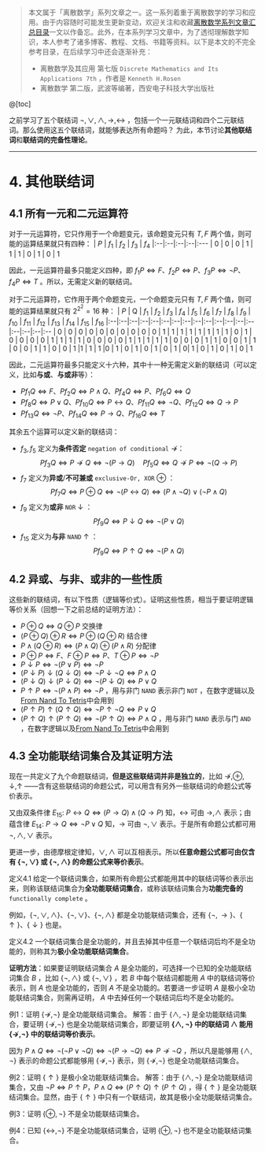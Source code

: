 > 本文属于「离散数学」系列文章之一。这一系列着重于离散数学的学习和应用。由于内容随时可能发生更新变动，欢迎关注和收藏[离散数学系列文章汇总目录](https://memcpy0.blog.csdn.net/article/details/119997004)一文以作备忘。此外，在本系列学习文章中，为了透彻理解数学知识，本人参考了诸多博客、教程、文档、书籍等资料。以下是本文的不完全参考目录，在后续学习中还会逐渐补充：
> - 离散数学及其应用 第七版 `Discrete Mathematics and Its Applications 7th` ，作者是 `Kenneth H.Rosen` 
> - 离散数学 第二版，武波等编著，西安电子科技大学出版社

@[toc]


之前学习了五个联结词 $\lnot, \vee, \wedge, \to, \leftrightarrow$ ，包括一个一元联结词和四个二元联结词。那么使用这五个联结词，就能够表达所有命题吗？ 为此，本节讨论**其他联结词**和**联结词的完备性理论**。


---
# 4. 其他联结词
## 4.1 所有一元和二元运算符
对于一元运算符，它只作用于一个命题变元，该命题变元只有 $T, F$ 两个值，则可能的运算结果就只有四种：
| $P$ | $f_1$ | $f_2$ | $f_3$ | $f_4$
|:--|:--|:--|:--|:---
| 0 | 0 |  0  | 1 | 1
| 1 | 0 |  1 | 0 | 1

因此，一元运算符最多只能定义四种，即 $f_1P \Leftrightarrow F$、$f_2P\Leftrightarrow P$、$f_3P \Leftrightarrow \lnot P$、$f_4P \Leftrightarrow T$ 。所以，无需定义新的联结词。
 
对于二元运算符，它作用于两个命题变元，一个命题变元只有 $T, F$ 两个值，则可能的运算结果就只有 $2^{2^2} = 16$ 种：
| $P$ | Q | $f_1$ | $f_2$ | $f_3$ | $f_4$ | $f_5$ | $f_6$ | $f_7$ | $f_8$ | $f_9$ | $f_{10}$ | $f_{11}$ | $f_{12}$ | $f_{13}$ | $f_{14}$ | $f_{15}$ | $f_{16}$
|:--|:--|:--|:--|:--|:--|:--|:--|:--|:--|:--|:--|:--|:--|:--|:--|:--|:--
| 0 | 0 | 0 | 0 | 0 | 0 | 0 | 0 | 0 | 0 | 1 | 1 | 1 | 1 |  1  | 1 | 1 | 1 
| 0 | 1 | 0 | 0 | 0 | 0 | 1 | 1 | 1 | 1 | 0 | 0 | 0 | 0 | 1 | 1 |   1 | 1
| 1 | 0 | 0 | 0 | 1 | 1 | 0 | 0 | 1 | 1 | 0 | 0 | 1 | 1 | 0 | 0  |  1 |1 
| 1 | 1 |0 | 1 | 0 | 1 | 0 | 1 | 0 | 1 | 0| 1   | 0 | 1 | 0 | 1  | 0 | 1

因此，二元运算符最多只能定义十六种，其中十一种无需定义新的联结词（可以定义，比如**与或**、**与或非**等）：
- $Pf_1Q \Leftrightarrow F$、$Pf_2Q \Leftrightarrow P\wedge Q$、$Pf_4Q \Leftrightarrow P$、$Pf_6Q \Leftrightarrow Q$  
- $Pf_8Q \Leftrightarrow P \vee Q$、$Pf_{10}Q \Leftrightarrow P \leftrightarrow Q$、$Pf_{11}Q \Leftrightarrow \lnot Q$、$Pf_{12}Q \Leftrightarrow Q \to P$
- $Pf_{13}Q \Leftrightarrow \lnot P$、$Pf_{14}Q \Leftrightarrow P\to Q$、$Pf_{16}Q \Leftrightarrow T$

其余五个运算可以定义新的联结词：
 - $f_3, f_5$ 定义为**条件否定** `negation of conditional` $\nrightarrow$：$$Pf_3Q \Leftrightarrow P \nrightarrow Q \Leftrightarrow \neg (P \to Q)\quad Pf_5Q \Leftrightarrow Q \nrightarrow P \Leftrightarrow \neg (Q \to P)$$
- $f_7$ 定义为**异或**/**不可兼或** `exclusive-Or, XOR` $\oplus$ ：
$$Pf_7Q \Leftrightarrow P\oplus Q \Leftrightarrow \lnot (P \leftrightarrow Q) \Leftrightarrow (P \land \lnot Q) \lor (\lnot P\land Q)$$
- $f_9$ 定义为**或非** `NOR` $\downarrow$ ：
$$Pf_9Q \Leftrightarrow P \downarrow Q \Leftrightarrow \lnot (P \lor Q)$$
- $f_{15}$ 定义为**与非** `NAND` $\uparrow$ ：
$$Pf_9Q \Leftrightarrow P \uparrow Q \Leftrightarrow \lnot (P \land Q)$$

## 4.2 异或、与非、或非的一些性质
这些新的联结词，有以下性质（逻辑等价式）。证明这些性质，相当于要证明逻辑等价关系（回想一下之前总结的证明方法）：
- $P \oplus Q \Leftrightarrow Q\oplus P$ 交换律
- $(P\oplus Q) \oplus R \Leftrightarrow P \oplus (Q \oplus R)$ 结合律
- $P \land (Q \oplus R) \Leftrightarrow (P \land Q) \oplus (P\land R)$ 分配律
- $P \oplus P \Leftrightarrow F$、$F\oplus P \Leftrightarrow P$、$T\oplus P \Leftrightarrow \lnot P$ 
- $P \downarrow P \Leftrightarrow \lnot (P \lor P) \Leftrightarrow \lnot P$
- $(P \downarrow P) \downarrow (Q \downarrow Q) \Leftrightarrow \lnot P \downarrow \lnot Q \Leftrightarrow P \land Q$
- $(P \downarrow Q) \downarrow (P \downarrow Q) \Leftrightarrow \lnot (P \downarrow  Q) \Leftrightarrow P \lor Q$
- $P \uparrow P \Leftrightarrow \lnot (P \land P) \Leftrightarrow \lnot P$ ，用与非门 `NAND` 表示非门 `NOT` ，在数字逻辑以及[From Nand To Tetris](https://memcpy0.blog.csdn.net/article/details/120613419)中会用到
- $(P \uparrow  P) \uparrow  (Q \uparrow  Q) \Leftrightarrow \lnot P \uparrow  \lnot Q \Leftrightarrow P \lor Q$
- $(P \uparrow  Q) \uparrow  (P \uparrow  Q) \Leftrightarrow \lnot (P \uparrow  Q)\Leftrightarrow P \land Q$ ，用与非门 `NAND` 表示与门 `AND` ，在数字逻辑以及[From Nand To Tetris](https://memcpy0.blog.csdn.net/article/details/120613419)中会用到
## 4.3 全功能联结词集合及其证明方法
现在一共定义了九个命题联结词，**但是这些联结词并非是独立的**，比如 $\nrightarrow, \oplus, \downarrow, \uparrow$ ——含有这些联结词的命题公式，可以用含有另外一些联结词的命题公式等价表示。

又由双条件律 $E_{15}:\ P\leftrightarrow Q\Leftrightarrow (P \to Q) \land (Q \to P)$ 知，$\leftrightarrow$ 可由 $\to, \land$ 表示；由蕴含律 $E_{14}:\ P \to Q \Leftrightarrow \lnot P\lor Q$ 知，$\to$ 可由 $\lnot, \lor$ 表示。于是所有命题公式都可用 $\lnot, \land, \lor$ 表示。

更进一步，由德摩根定律知，$\lor, \land$ 可以互相表示。所以**任意命题公式都可由仅含有 $\{\lnot, \lor\}$ 或 $\{\lnot, \land\}$ 的命题公式来等价表示**。

定义4.1 给定一个联结词集合，如果所有命题公式都能用其中的联结词等价表示出来，则称该联结词集合为**全功能联结词集合**，或称该联结词集合为**功能完备的** `functionally complete` 。

例如，$\{\lnot, \lor, \land\}$、$\{\lnot, \lor\}$、$\{\lnot, \land\}$ 都是全功能联结词集合，还有 $\{\lnot, \to\}$、$\{\uparrow\}$、$\{\downarrow\}$ 也是。

定义4.2 一个联结词集合是全功能的，并且去掉其中任意一个联结词后均不是全功能的，则称其为**极小全功能联结词集合**。

**证明方法**：如果要证明联结词集合 $A$ 是全功能的，可选择一个已知的全功能联结词集合 $B$ ，比如 $\{\lnot, \land\}$ 或 $\{\lnot, \lor\}$ ，若 $B$ 中每个联结词都能用 $A$ 中的联结词等价表示，则 $A$ 也是全功能的，否则 $A$ 不是全功能的。若要进一步证明 $A$ 是极小全功能联结词集合，则需再证明， $A$ 中去掉任何一个联结词后均不是全功能的。

例1：证明 $\{ \nrightarrow, \lnot \}$ 是全功能联结词集合。
解答：由于 $\{ \land, \lnot\}$ 是全功能联结词集合，要证明 $\{ \nrightarrow, \lnot \}$ 也是全功能联结词集合，即要证明 **$\{ \land, \lnot\}$ 中的联结词 $\land$ 能用 $\{ \nrightarrow, \lnot \}$ 中的联结词等价表示**。

因为 $P \land Q \Leftrightarrow \lnot (\lnot P \lor \lnot Q) \Leftrightarrow \lnot (P \to \lnot Q) \Leftrightarrow P \nrightarrow \lnot Q$ ，所以凡是能够用 $\{ \land, \lnot \}$ 表示的命题公式都能够用 $\{ \nrightarrow, \lnot\}$ 表示，则 $\{ \nrightarrow, \lnot \}$ 也是全功能联结词集合。

例2：证明 $\{ \uparrow \}$ 是极小全功能联结词集合。
解答：由于 $\{ \land, \lnot\}$ 是全功能联结词集合，又由 $\lnot P \Leftrightarrow P \uparrow P$，$P \land Q \Leftrightarrow (P \uparrow Q) \uparrow (P \uparrow Q)$ ，得 $\{ \uparrow \}$ 是全功能联结词集合。显然，由于 $\{ \uparrow \}$ 中只有一个联结词，故其是极小全功能联结词集合。

例3：证明 $\{ \oplus, \lnot \}$ 不是全功能联结词集合。

例4：已知 $\{ \leftrightarrow, \lnot \}$ 不是全功能联结词集合，证明 $\{ \oplus , \lnot\}$ 也不是全功能联结词集合。














